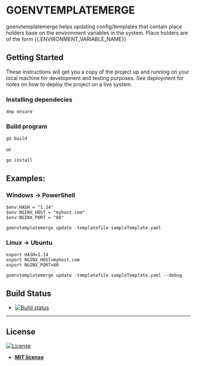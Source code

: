 # GOENVTEMPLATEMERGE

goenvtemplatemerge helps updating config/templates that contain place holders base on the environment variables in the system. Place holders are of the form {{.ENVIRONMENT_VARIABLE_NAME}}

## Getting Started

These instructions will get you a copy of the project up and running on your local machine for development and testing purposes. See deployment for notes on how to deploy the project on a live system.

### Installing dependecies

```
dep ensure
```

### Build program
```
go build
```
or
```
go install
```

## Examples:
### Windows -> PowerShell
```
$env:HASH = "1.14"
$env:NGINX_HOST = "myhost.com"
$env:NGINX_PORT = "80"

goenvtemplatemerge update -templatefile sampleTemplate.yaml
```


### Linux -> Ubuntu
```
export HASH=1.14
export NGINX_HOST=myhost.com
export NGINX_PORT=80

goenvtemplatemerge update -templatefile sampleTemplate.yaml --debug
```

## Build Status

* [![Build status](https://juanburckhardt.visualstudio.com/goenvtemplatemerge/_apis/build/status/goenvtemplatemerge-Go%20(preview)-CI)](https://juanburckhardt.visualstudio.com/goenvtemplatemerge/_build/latest?definitionId=7)

---
## License

[![License](http://img.shields.io/:license-mit-blue.svg?style=flat-square)](http://badges.mit-license.org)

- **[MIT license](http://opensource.org/licenses/mit-license.php)**

